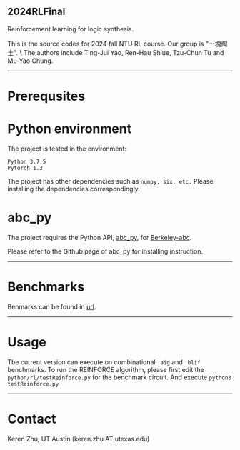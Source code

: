 2024RLFinal
--------
Reinforcement learning for logic synthesis.

This is the source codes for 2024 fall NTU RL course. Our group is "一塊陶土". \\
The authors include Ting-Jui Yao, Ren-Hau Shiue, Tzu-Chun Tu and Mu-Yao Chung.

--------
# Prerequsites

# Python environment

The project is tested in the environment:
```
Python 3.7.5
Pytorch 1.3
```

The project has other dependencies such as `numpy, six, etc.`
Please installing the dependencies correspondingly.

# abc\_py

The project requires the Python API, [abc\_py](https://github.com/krzhu/abc\_py), for [Berkeley-abc](https://github.com/berkeley-abc/abc).

Please refer to the Github page of abc\_py for installing instruction.

--------

# Benchmarks

Benmarks can be found in [url](https://ddd.fit.cvut.cz/prj/Benchmarks/index.php?page=download).

--------

# Usage

The current version can execute on combinational `.aig` and `.blif` benchmarks.
To run the REINFORCE algorithm, please first edit the `python/rl/testReinforce.py` for the benchmark circuit.
And execute `python3 testReinforce.py`


--------

# Contact

Keren Zhu, UT Austin (keren.zhu AT utexas.edu)
